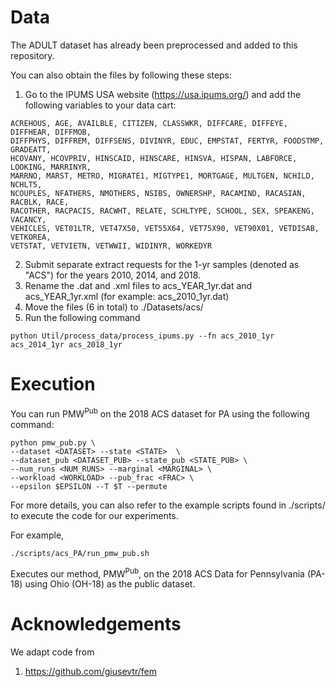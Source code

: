 # Data

The ADULT dataset has already been preprocessed and added to this repository. 

You can also obtain the files by following these steps:

1) Go to the IPUMS USA website (https://usa.ipums.org/) and add the following variables to your data cart:
````
ACREHOUS, AGE, AVAILBLE, CITIZEN, CLASSWKR, DIFFCARE, DIFFEYE, DIFFHEAR, DIFFMOB, 
DIFFPHYS, DIFFREM, DIFFSENS, DIVINYR, EDUC, EMPSTAT, FERTYR, FOODSTMP, GRADEATT, 
HCOVANY, HCOVPRIV, HINSCAID, HINSCARE, HINSVA, HISPAN, LABFORCE, LOOKING, MARRINYR, 
MARRNO, MARST, METRO, MIGRATE1, MIGTYPE1, MORTGAGE, MULTGEN, NCHILD, NCHLT5, 
NCOUPLES, NFATHERS, NMOTHERS, NSIBS, OWNERSHP, RACAMIND, RACASIAN, RACBLK, RACE, 
RACOTHER, RACPACIS, RACWHT, RELATE, SCHLTYPE, SCHOOL, SEX, SPEAKENG, VACANCY, 
VEHICLES, VET01LTR, VET47X50, VET55X64, VET75X90, VET90X01, VETDISAB, VETKOREA, 
VETSTAT, VETVIETN, VETWWII, WIDINYR, WORKEDYR
````
2) Submit separate extract requests for the 1-yr samples (denoted as "ACS") for the years 2010, 2014, and 2018.
3) Rename the .dat and .xml files to acs_YEAR_1yr.dat and acs_YEAR_1yr.xml (for example: acs_2010_1yr.dat)
4) Move the files (6 in total) to ./Datasets/acs/
5) Run the following command
````
python Util/process_data/process_ipums.py --fn acs_2010_1yr acs_2014_1yr acs_2018_1yr
````

# Execution

You can run PMW<sup>Pub</sup> on the 2018 ACS dataset for PA using the following command:

````
python pmw_pub.py \
--dataset <DATASET> --state <STATE>  \
--dataset_pub <DATASET_PUB> --state_pub <STATE_PUB> \
--num_runs <NUM_RUNS> --marginal <MARGINAL> \
--workload <WORKLOAD> --pub_frac <FRAC> \
--epsilon $EPSILON --T $T --permute
````

For more details, you can also refer to the example scripts found in ./scripts/ to execute the code for our experiments.

For example,
````
./scripts/acs_PA/run_pmw_pub.sh
````
Executes our method, PMW<sup>Pub</sup>, on the 2018 ACS Data for Pennsylvania (PA-18) using Ohio (OH-18) as the public dataset.

# Acknowledgements

We adapt code from

1) https://github.com/giusevtr/fem
